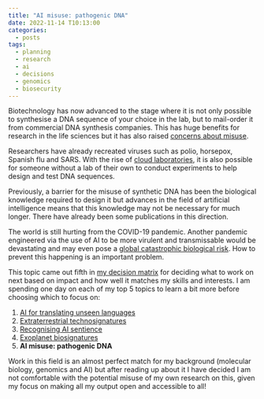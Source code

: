 ```yaml
---
title: "AI misuse: pathogenic DNA"
date: 2022-11-14 T10:13:00
categories:
  - posts
tags:
  - planning
  - research
  - ai
  - decisions
  - genomics
  - biosecurity
---
```


Biotechnology has now advanced to the stage where it is not only possible to synthesise a DNA sequence of your choice in the lab, but to mail-order it from commercial DNA synthesis companies. This has huge benefits for research in the life sciences but it has also raised [concerns about misuse][durc]. 

Researchers have already recreated viruses such as polio, horsepox, Spanish flu and SARS. With the rise of [cloud laboratories][cloud-lab], it is also possible for someone without a lab of their own to conduct experiments to help design and test DNA sequences.

Previously, a barrier for the misuse of synthetic DNA has been the biological knowledge required to design it but advances in the field of artificial intelligence means that this knowledge may not be necessary for much longer. There have already been some publications in this direction.

The world is still hurting from the COVID-19 pandemic. Another pandemic engineered via the use of AI to be more virulent and transmissable would be devastating and may even pose a [global catastrophic biological risk][gcbr]. How to prevent this happening is an important problem.

This topic came out fifth in [my decision matrix][choosing-research-topic] for deciding what to work on next based on impact and how well it matches my skills and interests. I am spending one day on each of my top 5 topics to learn a bit more before choosing which to focus on:

1. [AI for translating unseen languages][ai-nonhuman-language]
2. [Extraterrestrial technosignatures][technosignatures]
3. [Recognising AI sentience][ai-sentience]
4. [Exoplanet biosignatures][biosignatures]
5. **AI misuse: pathogenic DNA**
   
Work in this field is an almost perfect match for my background (molecular biology, genomics and AI) but after reading up about it I have decided I am not comfortable with the potential misuse of my own research on this, given my focus on making all my output open and accessible to all!


[ai-nonhuman-language]: https://open-research.gemmadanks.com/posts/ai-for-decoding-non-human-languages/
[ai-sentience]: https://open-research.gemmadanks.com/posts/recognising-ai-sentience/
[biosignatures]: https://open-research.gemmadanks.com/posts/exoplanet-biosignatures/
[choosing-research-topic]: https://open-research.gemmadanks.com/posts/choosing-research-topic/
[cloud-lab]: https://www.rsb.org.uk/biologist-features/the-biologist-s-guide-to-cloud-labs
[durc]: https://www.who.int/news-room/questions-and-answers/item/what-is-dual-use-research-of-concern
[gcbr]: https://80000hours.org/problem-profiles/preventing-catastrophic-pandemics/
[technosignatures]: https://open-research.gemmadanks.com/posts/technosignatures/